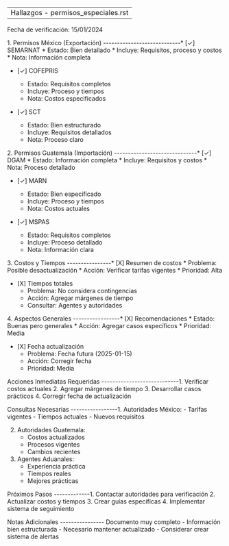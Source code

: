 |                                     |
|-------------------------------------|
| Hallazgos - permisos_especiales.rst |

Fecha de verificación: 15/01/2024

1\. Permisos México (Exportación) ----------------------------\* \[✓\]
SEMARNAT \* Estado: Bien detallado \* Incluye: Requisitos, proceso y
costos \* Nota: Información completa

- \[✓\] COFEPRIS  
  - Estado: Requisitos completos
  - Incluye: Proceso y tiempos
  - Nota: Costos especificados

- \[✓\] SCT  
  - Estado: Bien estructurado
  - Incluye: Requisitos detallados
  - Nota: Proceso claro

2\. Permisos Guatemala (Importación) ------------------------------\*
\[✓\] DGAM \* Estado: Información completa \* Incluye: Requisitos y
costos \* Nota: Proceso detallado

- \[✓\] MARN  
  - Estado: Bien especificado
  - Incluye: Proceso y tiempos
  - Nota: Costos actuales

- \[✓\] MSPAS  
  - Estado: Requisitos completos
  - Incluye: Proceso detallado
  - Nota: Información clara

3\. Costos y Tiempos ----------------\* \[X\] Resumen de costos \*
Problema: Posible desactualización \* Acción: Verificar tarifas vigentes
\* Prioridad: Alta

- \[X\] Tiempos totales  
  - Problema: No considera contingencias
  - Acción: Agregar márgenes de tiempo
  - Consultar: Agentes y autoridades

4\. Aspectos Generales -----------------\* \[X\] Recomendaciones \*
Estado: Buenas pero generales \* Acción: Agregar casos específicos \*
Prioridad: Media

- \[X\] Fecha actualización  
  - Problema: Fecha futura (2025-01-15)
  - Acción: Corregir fecha
  - Prioridad: Media

Acciones Inmediatas Requeridas ----------------------------1. Verificar
costos actuales 2. Agregar márgenes de tiempo 3. Desarrollar casos
prácticos 4. Corregir fecha de actualización

Consultas Necesarias -----------------1. Autoridades México: - Tarifas
vigentes - Tiempos actuales - Nuevos requisitos

2.  Autoridades Guatemala:
    - Costos actualizados
    - Procesos vigentes
    - Cambios recientes
3.  Agentes Aduanales:
    - Experiencia práctica
    - Tiempos reales
    - Mejores prácticas

Próximos Pasos -------------1. Contactar autoridades para verificación
2. Actualizar costos y tiempos 3. Crear guías específicas 4. Implementar
sistema de seguimiento

Notas Adicionales ---------------- Documento muy completo - Información
bien estructurada - Necesario mantener actualizado - Considerar crear
sistema de alertas
